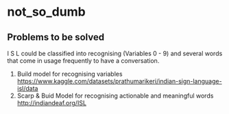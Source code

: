 # not_so_dumb

## Problems to be solved 
I S L could be classified into recognising (Variables 0 - 9)  and several words that come in usage frequently to have a conversation. 
  1. Build model for recognising variables https://www.kaggle.com/datasets/prathumarikeri/indian-sign-language-isl/data
  2. Scarp & Buid Model for recognising actionable and meaningful words http://indiandeaf.org/ISL 
